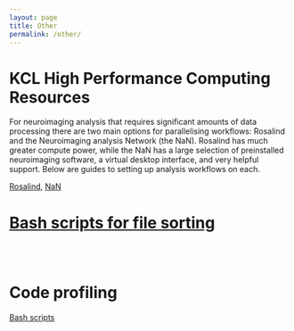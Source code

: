 ```yaml
---
layout: page
title: Other
permalink: /other/
---
```


<h1>KCL High Performance Computing Resources</h1>

For neuroimaging analysis that requires significant amounts of data processing there are two main options for parallelising workflows: Rosalind and the Neuroimaging analysis Network (the NaN). Rosalind has much greater compute power, while the NaN has a large selection of preinstalled neuroimaging software, a virtual desktop interface, and very helpful support. Below are guides to setting up analysis workflows on each.


<a href="/other/rosalind.html">Rosalind</a>,  <a href="/other/nan.html" >NaN</a>


<a href="/other/bash_scripts.html"><h1>Bash scripts for file sorting</h1></a>    
<br>

<h1>Code profiling</h1>

<a href="/other/code_profiling.html">Bash scripts</a>    